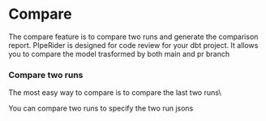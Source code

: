 # Compare

The compare feature is to compare two runs and generate the comparison report. PIpeRider is designed for code review for your dbt project. It allows you to compare the model trasformed by both main and pr branch

### Compare two runs

The most easy way to compare is to compare the last two runs\


You can compare two runs to specify the two run jsons

```
```

